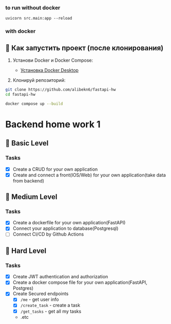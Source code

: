 
### to run without docker
<pre><code>uvicorn src.main:app --reload</code></pre>


### with docker

## 🚀 Как запустить проект (после клонирования)

1. Установи Docker и Docker Compose:
   - [Установка Docker Desktop](https://www.docker.com/products/docker-desktop/)

2. Клонируй репозиторий:
```bash
git clone https://github.com/alibekn6/fastapi-hw
cd fastapi-hw

docker compose up --build
```

# Backend home work 1

## 🥉 Basic Level

### Tasks

- [x] Create a CRUD for your own application
- [x] Create and connect a front(IOS/Web) for your own application(take data from backend)

## 🥈 Medium Level

### Tasks

- [x] Create a dockerfile for your own application(FastAPI)
- [x] Connect your application to database(Postgresql)
- [ ] Connect CI/CD by Github Actions

## 🥇 Hard Level

### Tasks

- [x] Create JWT authentication and authorization
- [x] Create a docker compose file for your own application(FastAPI, Postgres)
- [x] Create Secured endpoints
  - [x] `/me` - get user info
  - [x] `/create_task` - create a task
  - [x] `/get_tasks` - get all my tasks
  - .etc
